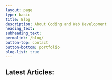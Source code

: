 ```yaml
---
layout: page
type: basic
title: Blog
description: About Coding and Web Development
heading_text:
subheading_text:
permalink: /blog/
button-top: contact
button-bottom: portfolio
blog-list: true
---
```


## Latest Articles:

